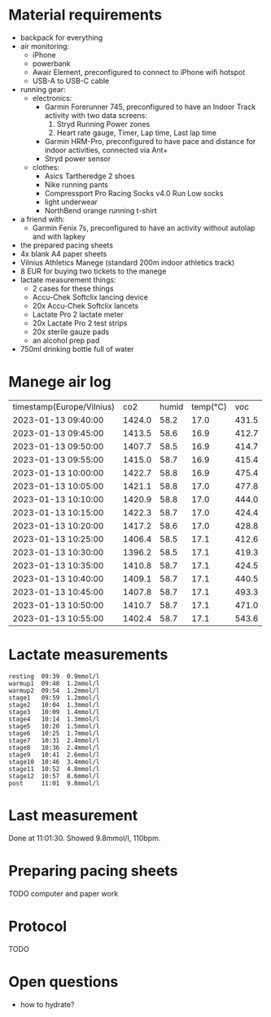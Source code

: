 # Material requirements

* backpack for everything
* air monitoring:
    * iPhone
    * powerbank
    * Awair Element, preconfigured to connect to iPhone wifi hotspot
    * USB-A to USB-C cable
* running gear:
    * electronics:
        * Garmin Forerunner 745, preconfigured to have an Indoor Track activity with two data screens:
            1. Stryd Running Power zones
            2. Heart rate gauge, Timer, Lap time, Last lap time
        * Garmin HRM-Pro, preconfigured to have pace and distance for indoor activities, connected via Ant+
        * Stryd power sensor
    * clothes:
        * Asics Tartheredge 2 shoes
        * Nike running pants
        * Compressport Pro Racing Socks v4.0 Run Low socks
        * light underwear
        * NorthBend orange running t-shirt
* a friend with:
    * Garmin Fenix 7s, preconfigured to have an activity without autolap and with lapkey
* the prepared pacing sheets
* 4x blank A4 paper sheets
* Vilnius Athletics Manege (standard 200m indoor athletics track)
* 8 EUR for buying two tickets to the manege
* lactate measurement things:
    * 2 cases for these things
    * Accu-Chek Softclix lancing device
    * 20x Accu-Chek Softclix lancets
    * Lactate Pro 2 lactate meter
    * 20x Lactate Pro 2 test strips
    * 20x sterile gauze pads
    * an alcohol prep pad
* 750ml drinking bottle full of water

# Manege air log

<table>
    <tr>
        <td>timestamp(Europe/Vilnius)</td>
        <td>co2</td>
        <td>humid</td>
        <td>temp(°C)</td>
        <td>voc</td>
    </tr>
    <tr>
        <td>2023-01-13 09:40:00</td>
        <td>1424.0</td>
        <td>58.2</td>
        <td>17.0</td>
        <td>431.5</td>
    </tr>
    <tr>
        <td>2023-01-13 09:45:00</td>
        <td>1413.5</td>
        <td>58.6</td>
        <td>16.9</td>
        <td>412.7</td>
    </tr>
    <tr>
        <td>2023-01-13 09:50:00</td>
        <td>1407.7</td>
        <td>58.5</td>
        <td>16.9</td>
        <td>414.7</td>
    </tr>
    <tr>
        <td>2023-01-13 09:55:00</td>
        <td>1415.0</td>
        <td>58.7</td>
        <td>16.9</td>
        <td>415.4</td>
    </tr>
    <tr>
        <td>2023-01-13 10:00:00</td>
        <td>1422.7</td>
        <td>58.8</td>
        <td>16.9</td>
        <td>475.4</td>
    </tr>
    <tr>
        <td>2023-01-13 10:05:00</td>
        <td>1421.1</td>
        <td>58.8</td>
        <td>17.0</td>
        <td>477.8</td>
    </tr>
    <tr>
        <td>2023-01-13 10:10:00</td>
        <td>1420.9</td>
        <td>58.8</td>
        <td>17.0</td>
        <td>444.0</td>
    </tr>
    <tr>
        <td>2023-01-13 10:15:00</td>
        <td>1422.3</td>
        <td>58.7</td>
        <td>17.0</td>
        <td>424.4</td>
    </tr>
    <tr>
        <td>2023-01-13 10:20:00</td>
        <td>1417.2</td>
        <td>58.6</td>
        <td>17.0</td>
        <td>428.8</td>
    </tr>
    <tr>
        <td>2023-01-13 10:25:00</td>
        <td>1406.4</td>
        <td>58.5</td>
        <td>17.1</td>
        <td>412.6</td>
    </tr>
    <tr>
        <td>2023-01-13 10:30:00</td>
        <td>1396.2</td>
        <td>58.5</td>
        <td>17.1</td>
        <td>419.3</td>
    </tr>
    <tr>
        <td>2023-01-13 10:35:00</td>
        <td>1410.8</td>
        <td>58.7</td>
        <td>17.1</td>
        <td>424.5</td>
    </tr>
    <tr>
        <td>2023-01-13 10:40:00</td>
        <td>1409.1</td>
        <td>58.7</td>
        <td>17.1</td>
        <td>440.5</td>
    </tr>
    <tr>
        <td>2023-01-13 10:45:00</td>
        <td>1407.8</td>
        <td>58.7</td>
        <td>17.1</td>
        <td>493.3</td>
    </tr>
    <tr>
        <td>2023-01-13 10:50:00</td>
        <td>1410.7</td>
        <td>58.7</td>
        <td>17.1</td>
        <td>471.0</td>
    </tr>
    <tr>
        <td>2023-01-13 10:55:00</td>
        <td>1402.4</td>
        <td>58.7</td>
        <td>17.1</td>
        <td>543.6</td>
    </tr>
</table>

# Lactate measurements

```
resting  09:39  0.9mmol/l
warmup1  09:48  1.2mmol/l
warmup2  09:54  1.2mmol/l
stage1   09:59  1.2mmol/l
stage2   10:04  1.3mmol/l
stage3   10:09  1.4mmol/l
stage4   10:14  1.3mmol/l
stage5   10:20  1.5mmol/l
stage6   10:25  1.7mmol/l
stage7   10:31  2.4mmol/l
stage8   10:36  2.4mmol/l
stage9   10:41  2.6mmol/l
stage10  10:46  3.4mmol/l
stage11  10:52  4.8mmol/l
stage12  10:57  8.6mmol/l
post     11:01  9.8mmol/l
```

# Last measurement

Done at 11:01:30.
Showed 9.8mmol/l, 110bpm.

# Preparing pacing sheets

TODO computer and paper work

# Protocol

TODO

# Open questions

* how to hydrate?

